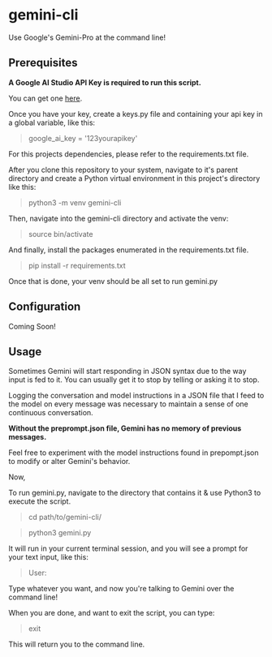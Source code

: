 # gemini-cli

Use Google's Gemini-Pro at the command line!

## Prerequisites

**A Google AI Studio API Key is required to run this script.** 

You can get one [here](https://makersuite.google.com/app/apikey). 

Once you have your key, create a keys.py file and containing your api key in a global variable, like this:

> google_ai_key = '123yourapikey'

For this projects dependencies, please refer to the requirements.txt file.

After you clone this repository to your system, navigate to it's parent directory and create a Python virtual environment in this project's directory like this:

> python3 -m venv gemini-cli

Then, navigate into the gemini-cli directory and activate the venv:

> source bin/activate

And finally, install the packages enumerated in the requirements.txt file.

> pip install -r requirements.txt

Once that is done, your venv should be all set to run gemini.py

## Configuration

Coming Soon!

## Usage

Sometimes Gemini will start responding in JSON syntax due to the way input is fed to it. You can usually get it to stop by telling or asking it to stop.

Logging the conversation and model instructions in a JSON file that I feed to the model on every message was necessary to maintain a sense of one continuous conversation.

**Without the preprompt.json file, Gemini has no memory of previous messages.**

Feel free to experiment with the model instructions found in prepompt.json to modify or alter Gemini's behavior.

Now,

To run gemini.py, navigate to the directory that contains it & use Python3 to execute the script.

> cd path/to/gemini-cli/

> python3 gemini.py

It will run in your current terminal session, and you will see a prompt for your text input, like this:

> User:   

Type whatever you want, and now you're talking to Gemini over the command line!

When you are done, and want to exit the script, you can type:

> exit

This will return you to the command line.